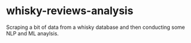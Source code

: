 # whisky-reviews-analysis
Scraping a bit of data from a whisky database and then conducting some NLP and ML anaylsis.
